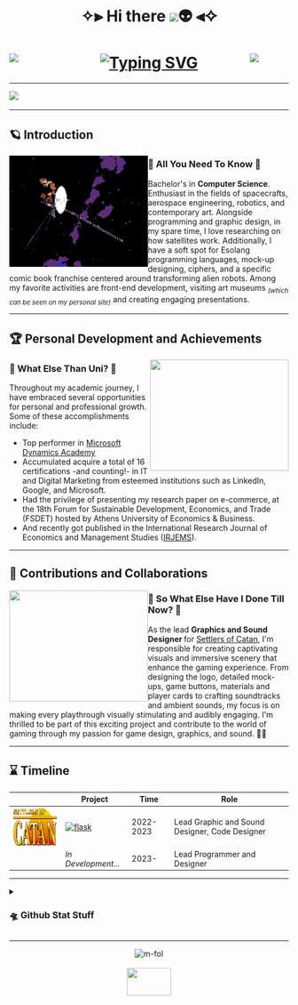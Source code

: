 <h1 align="center"> ✧⫸ Hi there <img src = "https://raw.githubusercontent.com/MartinHeinz/MartinHeinz/master/wave.gif" width = 30px>👽 ⫷✧</h1>


<h1 align="center">
  <img align="left" width=70px src="https://images-wixmp-ed30a86b8c4ca887773594c2.wixmp.com/f/10393f03-66f9-435a-a1e6-ab4687034574/dczjuiw-40df9265-45c7-42cb-9fc4-b7076c2dc8df.gif?token=eyJ0eXAiOiJKV1QiLCJhbGciOiJIUzI1NiJ9.eyJzdWIiOiJ1cm46YXBwOjdlMGQxODg5ODIyNjQzNzNhNWYwZDQxNWVhMGQyNmUwIiwiaXNzIjoidXJuOmFwcDo3ZTBkMTg4OTgyMjY0MzczYTVmMGQ0MTVlYTBkMjZlMCIsIm9iaiI6W1t7InBhdGgiOiJcL2ZcLzEwMzkzZjAzLTY2ZjktNDM1YS1hMWU2LWFiNDY4NzAzNDU3NFwvZGN6anVpdy00MGRmOTI2NS00NWM3LTQyY2ItOWZjNC1iNzA3NmMyZGM4ZGYuZ2lmIn1dXSwiYXVkIjpbInVybjpzZXJ2aWNlOmZpbGUuZG93bmxvYWQiXX0.oqb9aDGZrV13OxdJ9UNKt77laqAbd3PF5O9vXRJjya8">
   <a href="https://git.io/typing-svg"><img src="https://readme-typing-svg.demolab.com?font=Fira+Code&duration=4500&pause=1000&color=D3D3D3&center=true&vCenter=true&width=435&lines=Welcome+to+my+GitHub+profile!;Majoring+in+Computer+Science;Student+at+University+of+Macedonia" alt="Typing SVG" /></a> 
  <img align="right" width=70px src="https://images-wixmp-ed30a86b8c4ca887773594c2.wixmp.com/f/10393f03-66f9-435a-a1e6-ab4687034574/dczjuiw-40df9265-45c7-42cb-9fc4-b7076c2dc8df.gif?token=eyJ0eXAiOiJKV1QiLCJhbGciOiJIUzI1NiJ9.eyJzdWIiOiJ1cm46YXBwOjdlMGQxODg5ODIyNjQzNzNhNWYwZDQxNWVhMGQyNmUwIiwiaXNzIjoidXJuOmFwcDo3ZTBkMTg4OTgyMjY0MzczYTVmMGQ0MTVlYTBkMjZlMCIsIm9iaiI6W1t7InBhdGgiOiJcL2ZcLzEwMzkzZjAzLTY2ZjktNDM1YS1hMWU2LWFiNDY4NzAzNDU3NFwvZGN6anVpdy00MGRmOTI2NS00NWM3LTQyY2ItOWZjNC1iNzA3NmMyZGM4ZGYuZ2lmIn1dXSwiYXVkIjpbInVybjpzZXJ2aWNlOmZpbGUuZG93bmxvYWQiXX0.oqb9aDGZrV13OxdJ9UNKt77laqAbd3PF5O9vXRJjya8">
</h1>



---------
<img src="https://assets.kpmg.com/is/image/kpmg/international-space-station-revolving-around-earth-banner:cq5dam.web.1400.350">

---------

## 🪐 Introduction

<img align="left" width="250" height="200" src="pxArt.png"/>

<h3>🌌 All You Need To Know 🌌</h3>

Bachelor's in <b>Computer Science</b>. Enthusiast in the fields of spacecrafts, aerospace engineering, robotics, and contemporary art. Alongside programming and graphic design, in my spare time, I love researching on how satellites work. Additionally, I have a soft spot for Esolang programming languages, mock-up designing, ciphers, and a specific comic book franchise centered around transforming alien robots. Among my favorite activities are front-end development, visiting art museums <sub><i>(which can be seen on my personal site)</i></sub> and creating engaging presentations.

---------

## 🏆 Personal Development and Achievements

<img align="right" width="250" height="200" src="https://github.com/m-fol/m-fol/assets/139060140/3c29447e-095c-4870-8940-8e3dae2a6b30"/>


<h3>🌌 What Else Than Uni? 🌌</h3>

Throughout my academic journey, I have embraced several opportunities for personal and professional growth. Some of these accomplishments include:
- Top performer in [Microsoft Dynamics Academy](https://drive.google.com/file/d/1x_wW41mJcgmyY-ASwzRCw14ixJc-ZGsr/view)
- Accumulated acquire a total of 16 certifications -and counting!- in IT and Digital Marketing from esteemed institutions such as LinkedIn, Google, and Microsoft.
- Had the privilege of presenting my research paper on e-commerce, at the 18th Forum for Sustainable Development, Economics, and Trade (FSDET) hosted by Athens University of Economics & Business.
- And recently got published in the International Research Journal of Economics and Management Studies ([IRJEMS](https://irjems.org)).




---------

## 🌌 Contributions and Collaborations

<!-- <div id="slideshow">
  <img src="Player_Customization_Screen.png" alt="Image 1">
  <img src="Start_Screen_Final.png" alt="Image 2">
  <img src="tutorial_robber.png" alt="Image 3">
</div>

<script>
  const slideshow = document.getElementById("slideshow");
  let slideIndex = 0;

  function showSlides() {
    const slides = slideshow.getElementsByTagName("img");
    for (let i = 0; i < slides.length; i++) {
      slides[i].style.display = "none";
    }
    slideIndex++;
    if (slideIndex > slides.length) {
      slideIndex = 1;
    }
    slides[slideIndex - 1].style.display = "block";
    setTimeout(showSlides, 2000); // Change slide every 2 seconds
  }

  showSlides();
</script>
-->
<img align="left" width="250" height="200" src="https://github.com/m-fol/m-fol/assets/139060140/176d4cd8-5659-4caa-ba24-f7e5e3e40537"/>


<h3>🌌 So What Else Have I Done Till Now? 🌌</h3>

As the lead <b> Graphics and Sound Designer </b> for [Settlers of Catan](https://github.com/Lovelaced-Team/Settlers-of-catan), I'm responsible for creating captivating visuals and immersive scenery that enhance the gaming experience. From designing the logo, detailed mock-ups, game buttons, materials and player cards to crafting soundtracks and ambient sounds, my focus is on making every playthrough visually stimulating and audibly engaging. I'm thrilled to be part of this exciting project and contribute to the world of gaming through my passion for game design, graphics, and sound. 🚀🌌

<!--
<table border="0">
  <tr>
    <td>
      <details open>
          <summary><h3>🚀 List Of Projects I've Contributed To</h3></summary>
      </details>
    <td>
          <details open>
            <summary><h3>👽 List Of Projects I've Created</h3></summary>
          </details>
    </td>
  </tr>
</table>
-->


---------------
## ⌛ Timeline

| | Project | Time | Role |
|-------------|-----|---|---------------------|
| <img align="left" width="170" height="70" src="Settlers_Of_Catan_Logo (1).png">  | <a align="center" href="https://github.com/Lovelaced-Team/Settlers-of-catan"><img width="278" src="https://denvercoder1-github-readme-stats.vercel.app/api/pin/?username=Lovelaced-Team&repo=Settlers-of-catan&theme=react&bg_color=1F222E&title_color=F85D7F&hide_border=true&icon_color=F8D866&show_icons=false&show_description=false" alt="flask"></a>| 2022-2023 | Lead Graphic and Sound Designer, Code Designer |
|  | <i>In Development...</i> | 2023- | Lead Programmer and Designer | 


-------------

<details> 
  <summary><h3>🛸 Github Stat Stuff</h3></summary>
  <p align="center">
    <img align="center" src="https://github-readme-streak-stats.herokuapp.com/?user=m-fol&theme=architect&hide_border=true"/>
  </p>
  <br>

  <p align="center">
    <img align="center" src="https://github-readme-stats.vercel.app/api/top-langs?username=m-fol&langs_count=10&show_icons=true&locale=en&layout=compact&theme=architect"   alt="m-fol" height="130px"/>
  </p>
</details>

---------

<p align="center">
  <img src="https://komarev.com/ghpvc/?username=m-fol&label=Profile%20views&color=CCCCCC&style=plastic" alt="m-fol" /> <br> <br>
  <img width="80" height="50" src="https://1000logos.net/wp-content/uploads/2021/02/Decepticon-emblem.png">
</p>



